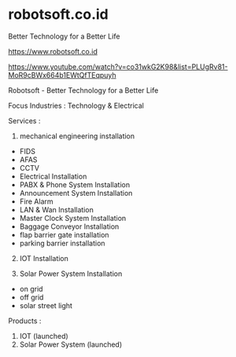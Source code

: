 # robotsoft.co.id
Better Technology for a Better Life

https://www.robotsoft.co.id


https://www.youtube.com/watch?v=co31wkG2K98&list=PLUgRv81-MoR9cBWx664b1EWtQfTEqpuyh

Robotsoft - Better Technology for a Better Life

Focus Industries : Technology & Electrical

Services : 
1. mechanical engineering installation
  - FIDS
  - AFAS
  - CCTV
  - Electrical Installation
  - PABX & Phone System Installation
  - Announcement System Installation
  - Fire Alarm
  - LAN & Wan Installation
  - Master Clock System Installation
  - Baggage Conveyor Installation
  - flap barrier gate installation
  - parking barrier installation
  

2. IOT Installation

3. Solar Power System Installation
  - on grid
  - off grid
  - solar street light
  
 Products :

1. IOT (launched)
2. Solar Power System (launched)
